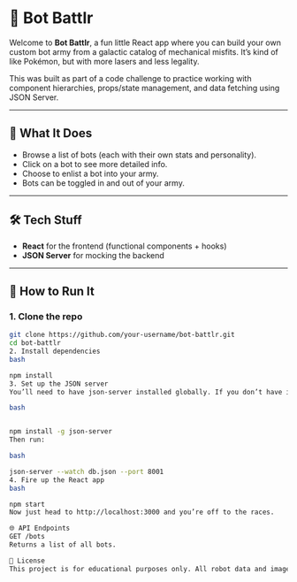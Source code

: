 # 🤖 Bot Battlr

Welcome to **Bot Battlr**, a fun little React app where you can build your own custom bot army from a galactic catalog of mechanical misfits. It’s kind of like Pokémon, but with more lasers and less legality.

This was built as part of a code challenge to practice working with component hierarchies, props/state management, and data fetching using JSON Server.

---

## 🚦 What It Does

- Browse a list of bots (each with their own stats and personality).
- Click on a bot to see more detailed info.
- Choose to enlist a bot into your army.
- Bots can be toggled in and out of your army.

---

## 🛠 Tech Stuff

- **React** for the frontend (functional components + hooks)
- **JSON Server** for mocking the backend
---

## 🧪 How to Run It

### 1. Clone the repo
```bash
git clone https://github.com/your-username/bot-battlr.git
cd bot-battlr
2. Install dependencies
bash

npm install
3. Set up the JSON server
You’ll need to have json-server installed globally. If you don’t have it:

bash


npm install -g json-server
Then run:

bash

json-server --watch db.json --port 8001
4. Fire up the React app
bash

npm start
Now just head to http://localhost:3000 and you’re off to the races.

🌐 API Endpoints
GET /bots
Returns a list of all bots.

📜 License
This project is for educational purposes only. All robot data and images are for demo use.


